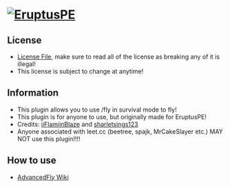 # [![EruptusPE](https://i.imgur.com/kLCLfLC.png)](http://eruptuspe.tk) 

## License
* [License File](https://github.com/iiFlamiinBlaze/PocketMine-Plugins/blob/master/LICENSE.md), make sure to read all of the license as breaking any of it is illegal!
* This license is subject to change at anytime! 

## Information
* This plugin allows you to use /fly in survival mode to fly!
* This plugin is for anyone to use, but originally made for EruptusPE!
* Credits: [iiFlamiinBlaze](https://github.com/iiFlamiinBlaze) and [sharletsings123](https://github.com/sharletsings123)
* Anyone associated with leet.cc (beetree, spajk, MrCakeSlayer etc.) MAY NOT use this plugin!!!! 

## How to use
* [AdvancedFly Wiki](https://github.com/iiFlamiinBlaze/PocketMine-Plugins/wiki/AdvancedFly)
